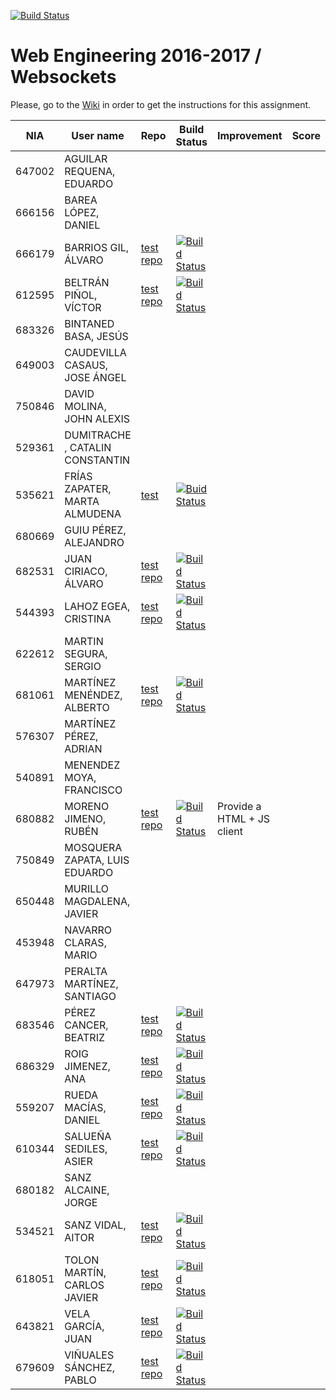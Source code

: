 [![Build Status](https://travis-ci.org/UNIZAR-30246-WebEngineering/lab4-websockets.svg?branch=master)](https://travis-ci.org/UNIZAR-30246-WebEngineering/lab4-websockets)
# Web Engineering 2016-2017 / Websockets
Please, go to the [Wiki](https://github.com/UNIZAR-30246-WebEngineering/lab4-websockets/wiki) in order to get the instructions for this assignment.

NIA    | User name | Repo | Build Status | Improvement | Score
-------|-----------|------|--------------|-------------|--------
647002 | AGUILAR REQUENA, EDUARDO 
666156 | BAREA LÓPEZ, DANIEL 
666179 | BARRIOS GIL, ÁLVARO | [test repo](https://github.com/deerter/lab4-websockets/tree/test) |[![Build Status](https://travis-ci.org/deerter/lab4-websockets.svg?branch=test)](https://travis-ci.org/deerter/lab4-websockets) 
612595 | BELTRÁN PIÑOL, VÍCTOR | [test repo](https://github.com/Victorbp09/lab4-websockets/tree/test) | [![Build Status](https://api.travis-ci.org/Victorbp09/lab4-websockets.svg?branch=test)](https://travis-ci.org/Victorbp09/lab4-websockets)
683326 | BINTANED BASA, JESÚS 
649003 | CAUDEVILLA CASAUS, JOSE ÁNGEL
750846 | DAVID MOLINA, JOHN ALEXIS 
529361 | DUMITRACHE , CATALIN  CONSTANTIN 
535621 | FRÍAS ZAPATER, MARTA ALMUDENA | [test](https://github.com/martafr/lab4-websockets/tree/test) | [![Buid Status](https://travis-ci.org/martafr/lab4-websockets.svg?branch=test)](https://travis-ci.org/martafr/lab4-websockets)
680669 | GUIU PÉREZ, ALEJANDRO 
682531 | JUAN CIRIACO, ÁLVARO | [test repo](https://github.com/aJuanCiri/lab4-websockets/tree/test) | [![Build Status](https://travis-ci.org/aJuanCiri/lab4-websockets.svg?branch=test)](https://travis-ci.org/aJuanCiri/lab4-websockets)
544393 | LAHOZ EGEA, CRISTINA  | [test repo](https://github.com/cristinalahoz/lab4-websockets/tree/test) | [![Build Status](https://travis-ci.org/cristinalahoz/lab4-websockets.svg?branch=test)](https://travis-ci.org/cristinalahoz/lab4-websockets)
622612 | MARTIN SEGURA, SERGIO  
681061 | MARTÍNEZ MENÉNDEZ, ALBERTO | [test repo](https://github.com/Belberus/lab4-websockets/tree/test) | [![Build Status](https://travis-ci.org/Belberus/lab4-websockets.svg?branch=test)](https://travis-ci.org/Belberus/lab4-websockets) | |
576307 | MARTÍNEZ PÉREZ, ADRIAN 
540891 | MENENDEZ MOYA, FRANCISCO 
680882 | MORENO JIMENO, RUBÉN | [test repo](https://github.com/nebur395/lab4-websockets/tree/test) | [![Build Status](https://travis-ci.org/nebur395/lab4-websockets.svg?branch=test)](https://travis-ci.org/nebur395/lab4-websockets) | Provide a HTML + JS client |
750849 | MOSQUERA ZAPATA, LUIS EDUARDO 
650448 | MURILLO MAGDALENA, JAVIER 
453948 | NAVARRO CLARAS, MARIO 
647973 | PERALTA MARTÍNEZ, SANTIAGO 
683546 | PÉREZ CANCER, BEATRIZ | [test repo](https://github.com/beapc18/lab4-websockets/tree/test) | [![Build Status](https://travis-ci.org/beapc18/lab4-websockets.svg?branch=test)](https://travis-ci.org/beapc18/lab4-websockets)
686329 | ROIG JIMENEZ, ANA | [test repo](https://github.com/anicacortes/lab4-websockets/tree/test) | [![Build Status](https://travis-ci.org/anicacortes/lab4-websockets.svg?branch=test)](https://travis-ci.org/anicacortes/lab4-websockets)
559207 | RUEDA MACÍAS, DANIEL | [test repo](https://github.com/danirueda/lab4-websockets/tree/test)| [![Build Status](https://travis-ci.org/danirueda/lab4-websockets.svg?branch=master)](https://travis-ci.org/danirueda/lab4-websockets)
610344 | SALUEÑA SEDILES, ASIER | [test repo](https://github.com/asierhandball/lab4-websockets/tree/test) | [![Build Status](https://travis-ci.org/asierhandball/lab4-websockets.svg?branch=test)](https://travis-ci.org/asierhandball/lab4-websockets)
680182 | SANZ ALCAINE, JORGE 
534521 | SANZ VIDAL, AITOR | [test repo](https://github.com/aitorsanz/lab4-websockets/tree/test) | [![Build Status](https://travis-ci.org/aitorsanz/lab4-websockets.svg?branch=test)](https://travis-ci.org/aitorsanz/lab4-websockets)
618051 | TOLON MARTÍN, CARLOS JAVIER | [test repo](https://github.com/ctolon22/lab4-websockets/tree/test) | [![Build Status](https://travis-ci.org/ctolon22/lab4-websockets.svg?branch=test)](https://travis-ci.org/ctolon22/lab4-websockets) | |
643821 | VELA GARCÍA, JUAN  | [test repo](https://github.com/juan-vg/lab4-websockets/tree/test) | [![Build Status](https://travis-ci.org/juan-vg/lab4-websockets.svg?branch=test)](https://travis-ci.org/juan-vg/lab4-websockets)
679609 | VIÑUALES SÁNCHEZ, PABLO | [test repo](https://github.com/strummerTFIU/lab4-websockets/tree/test) | [![Build Status](https://travis-ci.org/strummerTFIU/lab4-websockets.svg?branch=test)](https://github.com/strummerTFIU/lab4-websockets)

